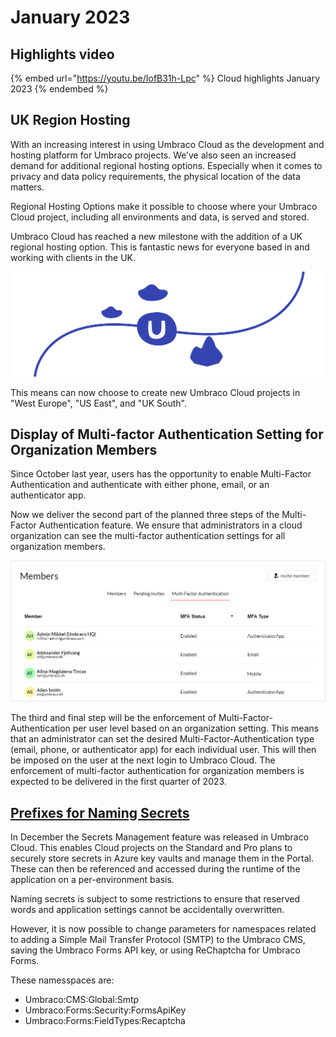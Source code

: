# January 2023

## Highlights video

{% embed url="https://youtu.be/IofB31h-Lpc" %}
Cloud highlights January 2023
{% endembed %}

## UK Region Hosting

With an increasing interest in using Umbraco Cloud as the development and hosting platform for Umbraco projects. We’ve also seen an increased demand for additional regional hosting options. Especially when it comes to privacy and data policy requirements, the physical location of the data matters.

Regional Hosting Options make it possible to choose where your Umbraco Cloud project, including all environments and data, is served and stored.

Umbraco Cloud has reached a new milestone with the addition of a UK regional hosting option. This is fantastic news for everyone based in and working with clients in the UK.

![Cloud-artboard](../images/umbraco-cloud-update-artboard-1-2x.png)

This means can now choose to create new Umbraco Cloud projects in "West Europe", "US East", and "UK South".

## Display of Multi-factor Authentication Setting for Organization Members

Since October last year, users has the opportunity to enable Multi-Factor Authentication and authenticate with either phone, email, or an authenticator app.

Now we deliver the second part of the planned three steps of the Multi-Factor Authentication feature. We ensure that administrators in a cloud organization can see the multi-factor authentication settings for all organization members.

![OrgMfaDisplay](../images/OrgMfaDisplay2.png)

The third and final step will be the enforcement of Multi-Factor-Authentication per user level based on an organization setting. This means that an administrator can set the desired Multi-Factor-Authentication type (email, phone, or authenticator app) for each individual user. This will then be imposed on the user at the next login to Umbraco Cloud. The enforcement of multi-factor authentication for organization members is expected to be delivered in the first quarter of 2023.

## [Prefixes for Naming Secrets](https://docs.umbraco.com/umbraco-cloud/set-up/project-settings/secrets-management)

In December the Secrets Management feature was released in Umbraco Cloud. This enables Cloud projects on the Standard and Pro plans to securely store secrets in Azure key vaults and manage them in the Portal. These can then be referenced and accessed during the runtime of the application on a per-environment basis.

Naming secrets is subject to some restrictions to ensure that reserved words and application settings cannot be accidentally overwritten.

However, it is now possible to change parameters for namespaces related to adding a Simple Mail Transfer Protocol (SMTP) to the Umbraco CMS, saving the Umbraco Forms API key, or using ReChaptcha for Umbraco Forms.

These namesspaces are:

* Umbraco:CMS:Global:Smtp
* Umbraco:Forms:Security:FormsApiKey
* Umbraco:Forms:FieldTypes:Recaptcha

